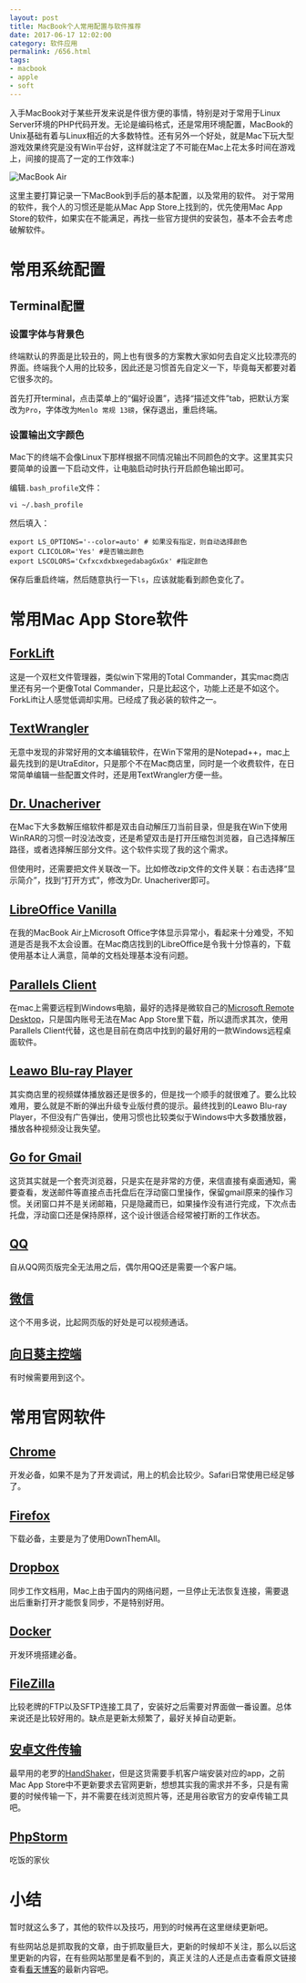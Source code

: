 ```yaml
---
layout: post
title: MacBook个人常用配置与软件推荐
date: 2017-06-17 12:02:00
category: 软件应用
permalink: /656.html
tags:
- macbook
- apple
- soft
---
```


<!--markdown-->入手MacBook对于某些开发来说是件很方便的事情，特别是对于常用于Linux Server环境的PHP代码开发。无论是编码格式，还是常用环境配置，MacBook的Unix基础有着与Linux相近的大多数特性。还有另外一个好处，就是Mac下玩大型游戏效果终究是没有Win平台好，这样就注定了不可能在Mac上花太多时间在游戏上，间接的提高了一定的工作效率:)

![MacBook Air][1]

这里主要打算记录一下MacBook到手后的基本配置，以及常用的软件。
对于常用的软件，我个人的习惯还是能从Mac App Store上找到的，优先使用Mac App Store的软件，如果实在不能满足，再找一些官方提供的安装包，基本不会去考虑破解软件。

# 常用系统配置
## Terminal配置
### 设置字体与背景色
终端默认的界面是比较丑的，网上也有很多的方案教大家如何去自定义比较漂亮的界面。终端我个人用的比较多，因此还是习惯首先自定义一下，毕竟每天都要对着它很多次的。

首先打开terminal，点击菜单上的“偏好设置”，选择“描述文件”tab，把默认方案改为`Pro`，字体改为`Menlo 常规 13磅`，保存退出，重启终端。

### 设置输出文字颜色
Mac下的终端不会像Linux下那样根据不同情况输出不同颜色的文字。这里其实只要简单的设置一下启动文件，让电脑启动时执行开启颜色输出即可。

编辑`.bash_profile`文件：

    vi ~/.bash_profile

然后填入：

    export LS_OPTIONS='--color=auto' # 如果没有指定，则自动选择颜色
    export CLICOLOR='Yes' #是否输出颜色
    export LSCOLORS='CxfxcxdxbxegedabagGxGx' #指定颜色

保存后重启终端，然后随意执行一下`ls`，应该就能看到颜色变化了。

# 常用Mac App Store软件

## [ForkLift][2]
这是一个双栏文件管理器，类似win下常用的Total Commander，其实mac商店里还有另一个更像Total Commander，只是比起这个，功能上还是不如这个。ForkLift让人感觉低调却实用。已经成了我必装的软件之一。

## [TextWrangler][3]
无意中发现的非常好用的文本编辑软件，在Win下常用的是Notepad++，mac上最先找到的是UtraEditor，只是那个不在Mac商店里，同时是一个收费软件，在日常简单编辑一些配置文件时，还是用TextWrangler方便一些。

## [Dr. Unacheriver][4]
在Mac下大多数解压缩软件都是双击自动解压刀当前目录，但是我在Win下使用WinRAR的习惯一时没法改变，还是希望双击是打开压缩包浏览器，自己选择解压路径，或者选择解压部分文件。这个软件实现了我的这个需求。

但使用时，还需要把文件关联改一下。比如修改zip文件的文件关联：右击选择“显示简介”，找到“打开方式”，修改为Dr. Unacheriver即可。

## [LibreOffice Vanilla][5]
在我的MacBook Air上Microsoft Office字体显示异常小，看起来十分难受，不知道是否是我不太会设置。在Mac商店找到的LibreOffice是令我十分惊喜的，下载使用基本让人满意，简单的文档处理基本没有问题。

## [Parallels Client][6]
在mac上需要远程到Windows电脑，最好的选择是微软自己的[Microsoft Remote Desktop][7]，只是国内账号无法在Mac App Store里下载，所以退而求其次，使用Parallels Client代替，这也是目前在商店中找到的最好用的一款Windows远程桌面软件。

## [Leawo Blu-ray Player][8]
其实商店里的视频媒体播放器还是很多的，但是找一个顺手的就很难了。要么比较难用，要么就是不断的弹出升级专业版付费的提示。最终找到的Leawo Blu-ray Player，不但没有广告弹出，使用习惯也比较类似于Windows中大多数播放器，播放各种视频没让我失望。

## [Go for Gmail][9]
这货其实就是一个套壳浏览器，只是实在是非常的方便，来信直接有桌面通知，需要查看，发送邮件等直接点击托盘后在浮动窗口里操作，保留gmail原来的操作习惯。关闭窗口并不是关闭邮箱，只是隐藏而已，如果操作没有进行完成，下次点击托盘，浮动窗口还是保持原样，这个设计很适合经常被打断的工作状态。

## [QQ][10]
自从QQ网页版完全无法用之后，偶尔用QQ还是需要一个客户端。

## [微信][11]
这个不用多说，比起网页版的好处是可以视频通话。

## [向日葵主控端][12]
有时候需要用到这个。

# 常用官网软件

## [Chrome][13]
开发必备，如果不是为了开发调试，用上的机会比较少。Safari日常使用已经足够了。

## [Firefox][14]
下载必备，主要是为了使用DownThemAll。

## [Dropbox][15]
同步工作文档用，Mac上由于国内的网络问题，一旦停止无法恢复连接，需要退出后重新打开才能恢复同步，不是特别好用。

## [Docker][16]
开发环境搭建必备。

## [FileZilla][17]
比较老牌的FTP以及SFTP连接工具了，安装好之后需要对界面做一番设置。总体来说还是比较好用的。缺点是更新太频繁了，最好关掉自动更新。

## [安卓文件传输][18]
最早用的老罗的[HandShaker][19]，但是这货需要手机客户端安装对应的app，之前Mac App Store中不更新要求去官网更新，想想其实我的需求并不多，只是有需要的时候传输一下，并不需要在线浏览照片等，还是用谷歌官方的安卓传输工具吧。

## [PhpStorm][20]
吃饭的家伙

# 小结

暂时就这么多了，其他的软件以及技巧，用到的时候再在这里继续更新吧。

有些网站总是抓取我的文章，由于抓取量巨大，更新的时候却不关注，那么以后这里更新的内容，在有些网站那里是看不到的，真正关注的人还是点击查看原文链接查看[看天博客][21]的最新内容吧。


  [1]: https://static.ktsee.com/s1/2017/07/20170727165127664.jpg
  [2]: https://itunes.apple.com/cn/app/forklift-file-manager-and-ftp-sftp-webdav-amazon-s3-client/id412448059
  [3]: https://itunes.apple.com/cn/app/textwrangler/id404010395
  [4]: https://itunes.apple.com/cn/app/dr-unarchiver-rar-and-zip-archive-browser/id1127253508
  [5]: https://itunes.apple.com/cn/app/libreoffice-vanilla/id921923693
  [6]: https://itunes.apple.com/cn/app/parallels-client/id600925318
  [7]: https://itunes.apple.com/cn/app/microsoft-remote-desktop/id715768417
  [8]: https://itunes.apple.com/cn/app/leawo-blu-ray-player/id961975824
  [9]: https://itunes.apple.com/cn/app/go-for-gmail-email-client/id979538493
  [10]: https://itunes.apple.com/cn/app/qq/id451108668
  [11]: https://itunes.apple.com/cn/app/wechat/id836500024
  [12]: https://itunes.apple.com/cn/app/sunlogin-remote/id705004137
  [13]: https://www.google.com/chrome/browser/desktop/index.html
  [14]: https://www.mozilla.org/en-US/firefox/all/
  [15]: https://www.dropbox.com/install
  [16]: https://store.docker.com/editions/community/docker-ce-desktop-mac
  [17]: https://filezilla-project.org/download.php?type=client
  [18]: https://www.android.com/filetransfer/
  [19]: https://itunes.apple.com/us/app/handshaker-manage-your-android-phones-at-ease/id1012930195?mt=12
  [20]: https://www.jetbrains.com/phpstorm/download/#section=mac
  [21]: http://hi.ktsee.com/